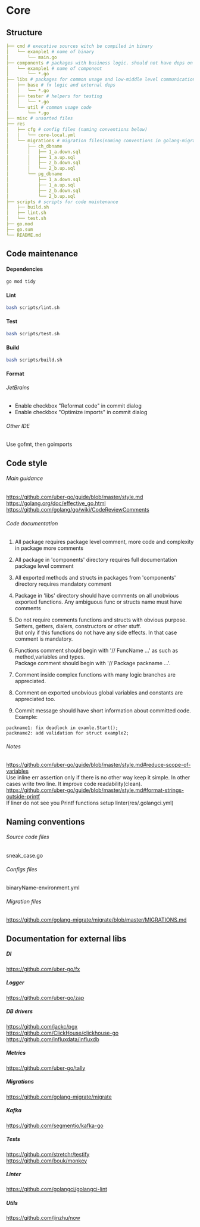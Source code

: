 # Core

## Structure

```yaml
├── cmd # executive sources witch be compiled in binary
│   └── example1 # name of binary
│       └── main.go 
├── components # packages with business logic. should not have deps on other components.
│   └── example1 # name of component
│       └── *.go
├── libs # packages for common usage and low-middle level communication code. packages should not have any deps on packages from 'components'
│   ├── base # fx logic and external deps
│   │   └── *.go
│   ├── tester # helpers for testing
│   │   └── *.go
│   └── util # common usage code
│       └── *.go
├── misc # unsorted files
├── res
│   ├── cfg # config files (naming conventions below)
│   │   └── core-local.yml
│   └── migrations # migration files(naming conventions in golang-migrate repo)
│       ├── ch_dbname 
│       │   ├── 1_a.down.sql
│       │   ├── 1_a.up.sql
│       │   ├── 2_b.down.sql
│       │   └── 2_b.up.sql
│       └── pg_dbname
│           ├── 1_a.down.sql
│           ├── 1_a.up.sql
│           ├── 2_b.down.sql
│           └── 2_b.up.sql
├── scripts # scripts for code maintenance 
│   ├── build.sh
│   ├── lint.sh
│   └── test.sh
├── go.mod
├── go.sum
└── README.md
```

## Code maintenance
#### Dependencies
```bash
go mod tidy
```
#### Lint
```bash
bash scripts/lint.sh 
```
#### Test
```bash
bash scripts/test.sh 
```
#### Build
```bash
bash scripts/build.sh 
```

#### Format
###### JetBrains
- Enable checkbox "Reformat code" in commit dialog
- Enable checkbox "Optimize imports" in commit dialog
###### Other IDE
Use gofmt, then goimports

## Code style
###### Main guidance
<https://github.com/uber-go/guide/blob/master/style.md>  
<https://golang.org/doc/effective_go.html>  
<https://github.com/golang/go/wiki/CodeReviewComments>  

###### Code documentation
1. All package requires package level comment, more code and complexity in package more comments
2. All package in 'components' directory requires full documentation package level comment
3. All exported methods and structs in packages from 'components' directory requires mandatory comment  
4. Package in 'libs' directory should have comments on all unobvious exported functions. Any ambiguous func or structs name must have comments
5. Do not require comments functions and structs with obvious purpose. Setters, getters, dialers, constructors or other stuff.  
But only if this functions do not have any side effects. In that case comment is mandatory. 

6. Functions comment should begin with '// FuncName ...' as such as method,variables and types.   
Package comment should begin with '// Package packname ...'.    

7. Comment inside complex functions with many logic branches are appreciated.
8. Comment on exported unobvious global variables and constants are appreciated too.
9. Commit message should have short information about committed code. Example:
```
packname1: fix deadlock in examle.Start();
packname2: add validation for struct example2; 
```

###### Notes
<https://github.com/uber-go/guide/blob/master/style.md#reduce-scope-of-variables>  
Use inline err assertion only if there is no other way keep it simple. In other cases write two line. It improve code readability(clean).  
<https://github.com/uber-go/guide/blob/master/style.md#format-strings-outside-printf>  
If liner do not see you Printf functions setup linter(res/.golangci.yml)  


## Naming conventions

###### Source code files
sneak_case.go
###### Configs files
binaryName-environment.yml
###### Migration files
<https://github.com/golang-migrate/migrate/blob/master/MIGRATIONS.md>

## Documentation for external libs  
##### DI
<https://github.com/uber-go/fx>  
##### Logger
<https://github.com/uber-go/zap>  
##### DB drivers
<https://github.com/jackc/pgx>  
<https://github.com/ClickHouse/clickhouse-go>  
<https://github.com/influxdata/influxdb>  
##### Metrics
<https://github.com/uber-go/tally>
##### Migrations
<https://github.com/golang-migrate/migrate>  
##### Kafka
<https://github.com/segmentio/kafka-go>  
##### Tests
<https://github.com/stretchr/testify>  
<https://github.com/bouk/monkey>  
##### Linter
<https://github.com/golangci/golangci-lint>  
##### Utils
<https://github.com/jinzhu/now>  